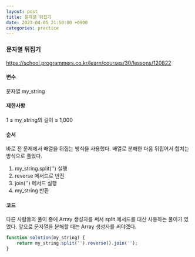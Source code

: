 ```yaml
---
layout: post
title: 문자열 뒤집기
date: 2023-04-05 21:50:00 +0900
categories: practice
---
```

### 문자열 뒤집기    
https://school.programmers.co.kr/learn/courses/30/lessons/120822    
    
#### 변수    
문자열 my_string    
    
#### 제한사항    
1 ≤ my_string의 길이 ≤ 1,000    
    
#### 순서    
바로 전 문제에서 배열을 뒤집는 방식을 사용했다. 배열로 분해한 다음 뒤집어서 합치는 방식으로 풀었다.    
1. my_string.split('') 실행    
2. reverse 메서드로 반전    
3. join('') 메서드 실행    
4. my_string 반환    
    
#### 코드    
다른 사람들의 풀이 중에 Array 생성자를 써서 split 메서드를 대신 사용하는 풀이가 있었다. 앞으로 문자열을 분해할 때는 Array 생성자를 써야겠다.    
```JavaScript
function solution(my_string) {
    return my_string.split('').reverse().join('');
}
```